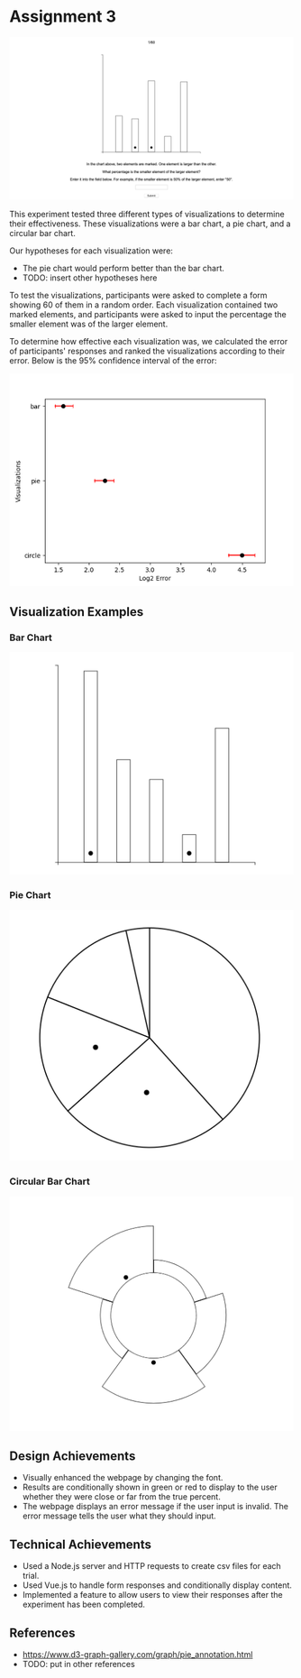 # Assignment 3

![screenshot](img/screenshot.png)

This experiment tested three different types of visualizations to determine their effectiveness. These visualizations were a bar chart, a pie chart, and a circular bar chart.

Our hypotheses for each visualization were:
* The pie chart would perform better than the bar chart.
* TODO: insert other hypotheses here

To test the visualizations, participants were asked to complete a form showing 60 of them in a random order. Each visualization contained two marked elements, and participants were asked to input the percentage the smaller element was of the larger element.

To determine how effective each visualization was, we calculated the error of participants' responses and ranked the visualizations according to their error. Below is the 95% confidence interval of the error:

![confidence interval](img/Results.png)

## Visualization Examples

### Bar Chart
![bar chart](img/bar_chart.png)

### Pie Chart
![pie chart](img/pie_chart.png)

### Circular Bar Chart
![circle chart](img/circle_chart.png)


## Design Achievements
* Visually enhanced the webpage by changing the font.
* Results are conditionally shown in green or red to display to the user whether they were close or far from the true percent.
* The webpage displays an error message if the user input is invalid. The error message tells the user what they should input.

## Technical Achievements
* Used a Node.js server and HTTP requests to create csv files for each trial.
* Used Vue.js to handle form responses and conditionally display content.
* Implemented a feature to allow users to view their responses after the experiment has been completed.

## References
* https://www.d3-graph-gallery.com/graph/pie_annotation.html
* TODO: put in other references